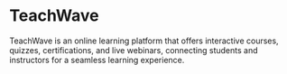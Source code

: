 # TeachWave
 TeachWave is an online learning platform that offers interactive courses, quizzes, certifications, and live webinars, connecting students and instructors for a seamless learning experience.
